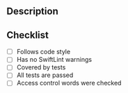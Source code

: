 ## Description
<!--- Describe your changes in detail: new app logic, important classes or functions, added frameworks etc. -->

## Checklist
<!--- Go over all the following points, and put an `x` in all the boxes that apply. -->
- [ ] Follows code style
- [ ] Has no SwiftLint warnings
- [ ] Covered by tests
- [ ] All tests are passed
- [ ] Access control words were checked
